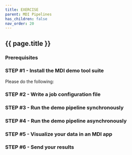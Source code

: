 ```yaml
---
title: EXERCISE
parent: MDI Pipelines
has_children: false
nav_order: 20
---
```


## {{ page.title }}


### Prerequisites


### STEP #1 - Install the MDI demo tool suite

Please do the following:

### STEP #2 - Write a job configuration file

### STEP #3 - Run the demo pipeline synchronously

### STEP #4 - Run the demo pipeline asynchronously

### STEP #5 - Visualize your data in an MDI app

### STEP #6 - Send your results
